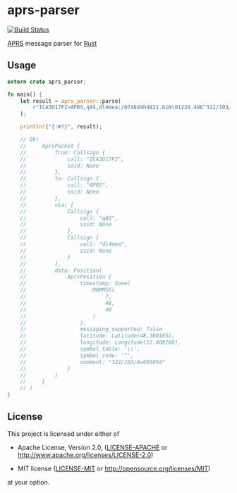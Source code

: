 
aprs-parser
==============================================================================

[![Build Status](https://travis-ci.org/Turbo87/aprs-parser-rs.svg?branch=master)](https://travis-ci.org/Turbo87/aprs-parser-rs)

[APRS] message parser for [Rust]

[APRS]: http://www.aprs.org/
[Rust]: https://www.rust-lang.org/


Usage
------------------------------------------------------------------------------

```rust
extern crate aprs_parser;

fn main() {
    let result = aprs_parser::parse(
        r"ICA3D17F2>APRS,qAS,dl4mea:/074849h4821.61N\01224.49E^322/103/A=003054"
    );

    println!("{:#?}", result);

    // Ok(
    //     AprsPacket {
    //         from: Callsign {
    //             call: "ICA3D17F2",
    //             ssid: None
    //         },
    //         to: Callsign {
    //             call: "APRS",
    //             ssid: None
    //         },
    //         via: [
    //             Callsign {
    //                 call: "qAS",
    //                 ssid: None
    //             },
    //             Callsign {
    //                 call: "dl4mea",
    //                 ssid: None
    //             }
    //         ],
    //         data: Position(
    //             AprsPosition {
    //                 timestamp: Some(
    //                     HHMMSS(
    //                         7,
    //                         48,
    //                         49
    //                     )
    //                 ),
	//                 messaging_supported: false
    //                 latitude: Latitude(48.360165),
    //                 longitude: Longitude(12.408166),
	//                 symbol_table: '\\',
	//                 symbol_code: '^',
    //                 comment: "322/103/A=003054"
    //             }
    //         )
    //     }
    // )
}
```


License
------------------------------------------------------------------------------

This project is licensed under either of

 - Apache License, Version 2.0, ([LICENSE-APACHE](LICENSE-APACHE) or
   <http://www.apache.org/licenses/LICENSE-2.0>)
   
 - MIT license ([LICENSE-MIT](LICENSE-MIT) or
   <http://opensource.org/licenses/MIT>)

at your option.
